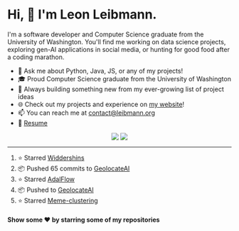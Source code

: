 # Hi, 👋 I'm Leon Leibmann.

I'm a software developer and Computer Science graduate from the University of Washington. You'll find me working on data science projects, exploring gen-AI applications in social media, or hunting for good food after a coding marathon.

- 💬 Ask me about Python, Java, JS, or any of my projects!
- 🎓 Proud Computer Science graduate from the University of Washington
- 🚀 Always building something new from my ever-growing list of project ideas
- 🌐 Check out my projects and experience on [my website](https://leibmann.org)!
- 📫 You can reach me at [contact@leibmann.org](mailto:contact@leibmann.org)
- 📄 [Resume](https://leibmann.org/Leon_Leibmann_Resume.pdf)

<div align="middle">
<img align="top" src="https://github-readme-stats.vercel.app/api/top-langs/?username=Pop101&layout=compact&theme=transparent&hide_border=true&hide=css,jupyter%20notebook">
<img align="top" src="https://github-readme-stats.vercel.app/api?username=Pop101&show_icons=true&theme=transparent&hide_border=true&count_private=true&hide=issues&include_all_commits&hide_rank=true">
</div>

---
<!--START_SECTION:activity-->
1. ⭐️ Starred [Widdershins](https://github.com/Mermade/widdershins)
2. 📦 Pushed 65 commits to [GeolocateAI](https://github.com/Pop101/GeolocateAI)
3. ⭐️ Starred [AdalFlow](https://github.com/SylphAI-Inc/AdalFlow)
4. 📦 Pushed to [GeolocateAI](https://github.com/Pop101/GeolocateAI)
5. ⭐️ Starred [Meme-clustering](https://github.com/tygobl/meme-clustering)
<!--END_SECTION:activity-->

#### Show some ❤️ by starring some of my repositories
